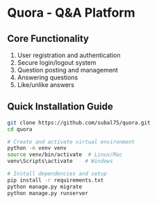 # Quora - Q&A Platform

## Core Functionality

1. User registration and authentication
2. Secure login/logout system
3. Question posting and management
4. Answering questions
5. Like/unlike answers

## Quick Installation Guide

```bash
git clone https://github.com/subal75/quora.git
cd quora

# Create and activate virtual environment
python -m venv venv
source venv/bin/activate  # Linux/Mac
venv\Scripts\activate    # Windows

# Install dependencies and setup
pip install -r requirements.txt
python manage.py migrate
python manage.py runserver

